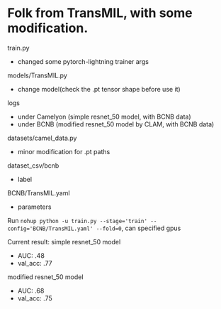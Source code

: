 # Folk from TransMIL, with some modification.

train.py
- changed some pytorch-lightning trainer args

models/TransMIL.py
- change model(check the .pt tensor shape before use it)

logs
- under Camelyon (simple resnet_50 model, with BCNB data)
- under BCNB (modified resnet_50 model by CLAM, with BCNB data)

datasets/camel_data.py
- minor modification for .pt paths

dataset_csv/bcnb
- label

BCNB/TransMIL.yaml
- parameters

Run `nohup python -u train.py --stage='train' --config='BCNB/TransMIL.yaml' --fold=0`, can specified gpus

Current result:
simple resnet_50 model
- AUC: .48
- val_acc: .77

modified resnet_50 model
- AUC: .68
- val_acc: .75
